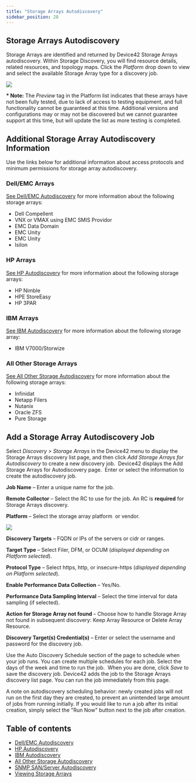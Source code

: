 ```yaml
---
title: "Storage Arrays Autodiscovery"
sidebar_position: 28
---
```


## Storage Arrays Autodiscovery

Storage Arrays are identified and returned by Device42 Storage Arrays autodiscovery. Within Storage Discovery, you will find resource details, related resources, and topology maps. Click the _Platform_ drop down to view and select the available Storage Array type for a discovery job.

![](/assets/images/SA-AD-4-platform-dropdown-250x101.png)

**\* Note:** The _Preview_ tag in the Platform list indicates that these arrays have not been fully tested, due to lack of access to testing equipment, and full functionality cannot be guaranteed at this time. Additional versions and configurations may or may not be discovered but we cannot guarantee support at this time, but will update the list as more testing is completed.

## Additional Storage Array Autodiscovery Information

Use the links below for additional information about access protocols and minimum permissions for storage array autodiscovery.

### Dell/EMC Arrays

[See Dell/EMC Autodiscovery](auto-discovery/storage-arrays-autodiscovery/dell-emc-autodiscovery.md) for more information about the following storage arrays:

- Dell Compellent
- VNX or VMAX using EMC SMIS Providor
- EMC Data Domain
- EMC Unity
- EMC Unity
- Isilon

### HP Arrays

[See HP Autodiscovery](auto-discovery/storage-arrays-autodiscovery/hp-autodiscovery.md) for more information about the following storage arrays:

- HP Nimble
- HPE StoreEasy
- HP 3PAR

### IBM Arrays

[See IBM Autodiscovery](auto-discovery/storage-arrays-autodiscovery/ibm-autodiscovery.md) for more information about the following storage array:

- IBM V7000/Storwize

### All Other Storage Arrays

[See All Other Storage Autodiscovery](auto-discovery/storage-arrays-autodiscovery/all-other-storage-autodiscovery.md) for more information about the following storage arrays:

- Infinidat
- Netapp Filers
- Nutanix
- Oracle ZFS
- Pure Storage

## Add a Storage Array Autodiscovery Job

Select _Discovery > Storage Arrays_ in the Device42 menu to display the Storage Arrays discovery list page, and then click _Add Storage Arrays for Autodiscovery_ to create a new discovery job.  Device42 displays the Add Storage Arrays for Autodiscovery page.  Enter or select the information to create the autodiscovery job.

**Job Name** – Enter a unique name for the job.

**Remote Collector** – Select the RC to use for the job. An RC is **required** for Storage Arrays discovery.

**Platform** – Select the storage array platform  or vendor.

![](/assets/images/SA-AD-3-add-page-250x100.png)

**Discovery Targets** – FQDN or IPs of the servers or cidr or ranges.

**Target Type** – Select Filer, DFM, or OCUM (_displayed depending on Platform selected_).

**Protocol Type** – Select https, http, or insecure-https (_displayed_ _depending on Platform selected_).

**Enable Performance Data Collection** – Yes/No.

**Performance Data Sampling Interval** – Select the time interval for data sampling (if selected).

**Action for Storage Array not found** – Choose how to handle Storage Array not found in subsequent discovery: Keep Array Resource or Delete Array Resource.

**Discovery Target(s) Credential(s)** – Enter or select the username and password for the discovery job.

Use the Auto Discovery Schedule section of the page to schedule when your job runs. You can create multiple schedules for each job. Select the days of the week and time to run the job.  When you are done, click _Save_ to save the discovery job. Device42 adds the job to the Storage Arrays discovery list page. You can run the job immediately from this page. 

A note on autodiscovery scheduling behavior: newly created jobs will not run on the first day they are created, to prevent an unintended large amount of jobs from running initially. If you would like to run a job after its initial creation, simply select the "Run Now" button next to the job after creation.


## Table of contents

- [Dell/EMC Autodiscovery](auto-discovery/storage-arrays-autodiscovery/dell-emc-autodiscovery.md)
- [HP Autodiscovery](auto-discovery/storage-arrays-autodiscovery/hp-autodiscovery.md)
- [IBM Autodiscovery](auto-discovery/storage-arrays-autodiscovery/ibm-autodiscovery.md)
- [All Other Storage Autodiscovery](auto-discovery/storage-arrays-autodiscovery/all-other-storage-autodiscovery.md)
- [SNMP SAN/Server Autodiscovery](auto-discovery/storage-arrays-autodiscovery/snmp-san-server-auto-discovery.md)
- [Viewing Storage Arrays](auto-discovery/storage-arrays-autodiscovery/storage-arrays.md)
